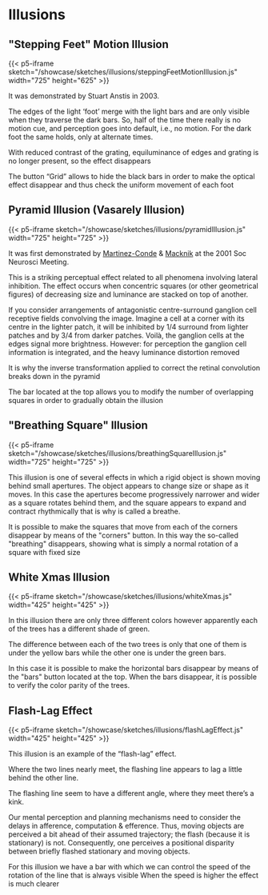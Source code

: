 # Illusions

## "Stepping Feet" Motion Illusion

{{< p5-iframe sketch="/showcase/sketches/illusions/steppingFeetMotionIllusion.js" width="725" height="625" >}}

It was demonstrated by Stuart Anstis in 2003. 

The edges of the light ‘foot’ merge with the light bars and are only visible when they traverse the dark bars. So, half of the time there really is no motion cue, and perception goes into default, i.e., no motion. For the dark foot the same holds, only at alternate times.

With reduced contrast of the grating, equiluminance of edges and grating is no longer present, so the effect disappears

The button “Grid” allows to hide the black bars in order to make the optical effect disappear and thus check the uniform movement of each foot

## Pyramid Illusion (Vasarely Illusion)

{{< p5-iframe sketch="/showcase/sketches/illusions/pyramidIllusion.js" width="725" height="725" >}}

It was first demonstrated by [Martinez-Conde](https://en.wikipedia.org/wiki/Susana_Martinez-Conde) & [Macknik](https://en.wikipedia.org/wiki/Stephen_Macknik) at the 2001 Soc Neurosci Meeting.

This is a striking perceptual effect related to all phenomena involving lateral inhibition. The effect occurs when concentric squares (or other geometrical figures) of decreasing size and luminance are stacked on top of another.

If you consider arrangements of antagonistic centre-surround ganglion cell receptive fields convolving the image. Imagine a cell at a corner with its centre in the lighter patch, it will be inhibited by 1/4 surround from lighter patches and by 3/4 from darker patches. Voilà, the ganglion cells at the edges signal more brightness. However: for perception the ganglion cell information is integrated, and the heavy luminance distortion removed

It is why the inverse transformation applied to correct the retinal convolution breaks down in the pyramid

The bar located at the top allows you to modify the number of overlapping squares in order to gradually obtain the illusion

## "Breathing Square" Illusion

{{< p5-iframe sketch="/showcase/sketches/illusions/breathingSquareIllusion.js" width="725" height="725" >}}

This illusion is one of several effects in which a rigid object is shown moving behind small apertures. The object appears to change size or shape as it moves. In this case the apertures become progressively narrower and wider as a square rotates behind them, and the square appears to expand and contract rhythmically that is why is called a breathe.

It is possible to make the squares that move from each of the corners disappear by means of the "corners" button. In this way the so-called "breathing" disappears, showing what is simply a normal rotation of a square with fixed size

## White Xmas Illusion

{{< p5-iframe sketch="/showcase/sketches/illusions/whiteXmas.js" width="425" height="425" >}}

In this illusion there are only three different colors however apparently each of the trees has a different shade of green.

The difference between each of the two trees is only that one of them is under the yellow bars while the other one is under the green bars.

In this case it is possible to make the horizontal bars disappear by means of the "bars" button located at the top. When the bars disappear, it is possible to verify the color parity of the trees.


## Flash-Lag Effect

{{< p5-iframe sketch="/showcase/sketches/illusions/flashLagEffect.js" width="425" height="425" >}}

This illusion is an example of the “flash-lag” effect. 

Where the two lines nearly meet, the flashing line appears to lag a little behind the other line.

The flashing line seem to have a different angle, where they meet there’s a kink.

Our mental perception and planning mechanisms need to consider the delays in afference, computation & efference. Thus, moving objects are perceived a bit ahead of their assumed trajectory; the flash (because it is stationary) is not. Consequently, one perceives a positional disparity between briefly flashed stationary and moving objects.

For this illusion we have a bar with which we can control the speed of the rotation of the line that is always visible When the speed is higher the effect is much clearer
